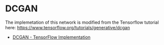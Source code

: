 # DCGAN

The implemetation of this network is modified from the Tensorflow tutorial here: https://www.tensorflow.org/tutorials/generative/dcgan

- [DCGAN - TensorFlow Implementation](./tensorflow)
